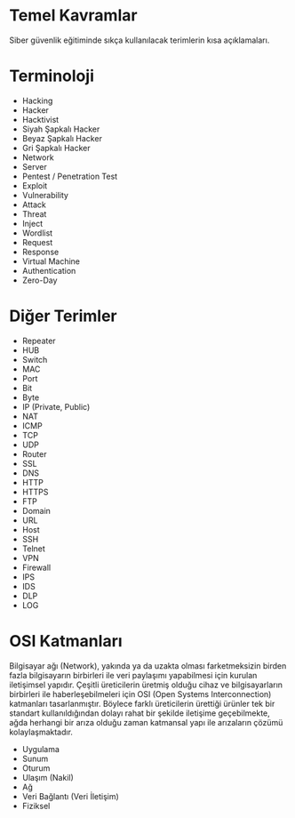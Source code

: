# Temel Kavramlar
Siber güvenlik eğitiminde sıkça kullanılacak terimlerin kısa açıklamaları.

# Terminoloji
- Hacking
- Hacker
- Hacktivist
- Siyah Şapkalı Hacker
- Beyaz Şapkalı Hacker
- Gri Şapkalı Hacker
- Network
- Server
- Pentest / Penetration Test
- Exploit
- Vulnerability
- Attack
- Threat
- Inject
- Wordlist
- Request
- Response
- Virtual Machine
- Authentication
- Zero-Day

# Diğer Terimler
- Repeater
- HUB
- Switch
- MAC
- Port
- Bit
- Byte
- IP (Private, Public)
- NAT
- ICMP
- TCP
- UDP
- Router
- SSL
- DNS
- HTTP
- HTTPS
- FTP
- Domain
- URL
- Host
- SSH
- Telnet
- VPN
- Firewall
- IPS
- IDS
- DLP
- LOG

# OSI Katmanları
Bilgisayar ağı (Network), yakında ya da uzakta olması farketmeksizin birden fazla bilgisayarın birbirleri ile veri paylaşımı yapabilmesi için kurulan iletişimsel yapıdır. Çeşitli üreticilerin üretmiş olduğu cihaz ve bilgisayarların birbirleri ile haberleşebilmeleri için OSI (Open Systems Interconnection) katmanları tasarlanmıştır. Böylece farklı üreticilerin ürettiği ürünler tek bir standart kullanıldığından dolayı rahat bir şekilde iletişime geçebilmekte, ağda herhangi bir arıza olduğu zaman katmansal yapı ile arızaların çözümü kolaylaşmaktadır.

- Uygulama
- Sunum
- Oturum
- Ulaşım (Nakil)
- Ağ
- Veri Bağlantı (Veri İletişim)
- Fiziksel

